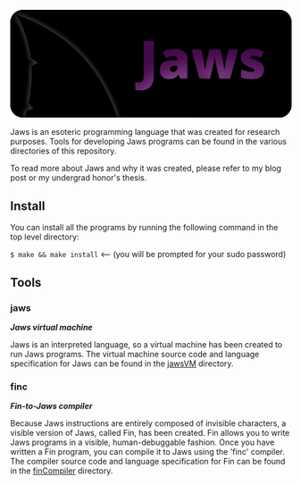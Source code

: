 ![Jaws Logo](resources/jawsLogo.png)

Jaws is an esoteric programming language that was created for research purposes. Tools for developing Jaws programs can be found in the various directories of this repository.

To read more about Jaws and why it was created, please refer to my blog post or my undergrad honor's thesis.

## Install

You can install all the programs by running the following command in the top level directory:

`$ make && make install`		<-- (you will be prompted for your sudo password)

## Tools

### jaws

***Jaws virtual machine***

Jaws is an interpreted language, so a virtual machine has been created to run Jaws programs. The virtual machine source code and language specification for Jaws can be found in the [jawsVM](jawsVM/) directory.

### finc 

***Fin-to-Jaws compiler***

Because Jaws instructions are entirely composed of invisible characters, a visible version of Jaws, called Fin, has been created. Fin allows you to write Jaws programs in a visible, human-debuggable fashion. Once you have written a Fin program, you can compile it to Jaws using the 'finc' compiler. The compiler source code and language specification for Fin can be found in the [finCompiler](finCompiler/) directory.
